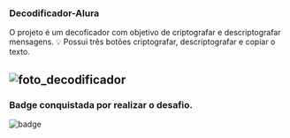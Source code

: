 ### Decodificador-Alura
O projeto é um decoficador com objetivo de criptografar e descriptografar mensagens.
:bulb: Possui três botões criptografar, descriptografar e copiar o texto. 

![foto_decodificador](https://github.com/marciogui12/decodificador-alura/assets/102703578/10895380-99ed-46dd-814c-b17bb81edab5)
------------------------------------------------------------------------------------
### Badge conquistada por realizar o desafio.
![badge](https://github.com/marciogui12/decodificador-alura/assets/102703578/f20372ca-3136-4f11-b847-44fc1a878e45)


